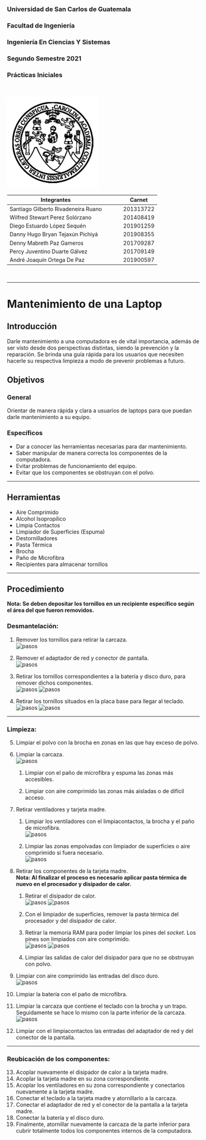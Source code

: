 <link rel="stylesheet" href="css/style.css"></link>

<!--Hoja 1(Portada)-->
### Universidad de San Carlos de Guatemala
### Facultad de Ingeniería
### Ingeniería En Ciencias Y Sistemas
### Segundo Semestre 2021
### Prácticas Iniciales

<br>

![logo](Imagenes/logo3.png)

|Integrantes||||Carnet|
|-|-|-|-|-|
|Santiago Gilberto Rivadeneira Ruano||||201313722|
|Wilfred Stewart Perez Solórzano||||201408419|
|Diego Estuardo López Sequén||||201901259|
|Danny Hugo Bryan Tejaxún Pichiyá||||201908355|
|Denny Mabreth Paz Gameros||||201709287|
|Percy Juventino Duarte Gálvez||||201709149|
|André Joaquín Ortega De Paz||||201900597|

<br>

<!--Hoja 2-->
___
# Mantenimiento de una Laptop
## Introducción
Darle mantenimiento a una computadora es de vital importancia, además de ser visto desde dos perspectivas distintas, siendo la prevención y la reparación. Se brinda una guía rápida para los usuarios que necesiten hacerle su respectiva limpieza a modo de prevenir problemas a futuro.<br>

## Objetivos
### General
Orientar de manera rápida y clara a usuarios de laptops para que puedan darle mantenimiento a su equipo.

### Específicos
* Dar a conocer las herramientas necesarias para dar mantenimiento.
* Saber manipular de manera correcta los componentes de la computadora.
* Evitar problemas de funcionamiento del equipo.
* Evitar que los componentes se obstruyan con el polvo.

<!--Hoja 3-->
___
## Herramientas
* Aire Comprimido
* Alcohol Isopropílico
* Limpia Contactos
* Limpiador de Superficies (Espuma)
* Destornilladores
* Pasta Térmica
* Brocha
* Paño de Microfibra
* Recipientes para almacenar tornillos

___
## Procedimiento
**Nota: Se deben depositar los tornillos en un recipiente específico según el área del que fueron removidos.**

### Desmantelación:
1. Remover los tornillos para retirar la carcaza.<br>
![pasos](https://th.bing.com/th/id/R.3c2684b58a10935a18475c42c2b1181d?rik=taPerkGs%2bhekGQ&riu=http%3a%2f%2fwww.notegear.com%2fcontent%2fupfile%2fDSC00022_9.JPG&ehk=Hc7Yo04R3J9Mk3v9l6T9P5FlSVOsKJ1SxepcF9GgQQU%3d&risl=&pid=ImgRaw&r=0)

2. Remover el adaptador de red y conector de pantalla.<br>
![pasos](https://images-na.ssl-images-amazon.com/images/I/51sc65sBXoL._SY300_QL70_.jpg)

3. Retirar los tornillos correspondientes a la batería y disco duro, para remover dichos componentes.<br>
![pasos](https://m.media-amazon.com/images/I/71nK57McdyL._AC_SS450_.jpg)
![pasos](https://m.media-amazon.com/images/I/61iFn3i8UsL._AC_SX466_.jpg)

4. Retirar los tornillos situados en la placa base para llegar al teclado.<br>
![pasos](https://supportkb.dell.com/img/ka02R000000i6ONQAY/ka02R000000i6ONQAY_es_14.jpeg)
![pasos](https://supportkb.dell.com/img/ka02R000000i6ONQAY/ka02R000000i6ONQAY_es_23.jpeg)
___
### Limpieza:
5. Limpiar el polvo con la brocha en zonas en las que hay exceso de polvo.

6. Limpiar la carcaza.<br>![pasos](https://supportkb.dell.com/img/ka02R000000i6ONQAY/ka02R000000i6ONQAY_es_15.jpeg)

    1. Limpiar con el paño de microfibra y espuma las zonas más accesibles.

    2. Limpiar con aire comprimido las zonas más aisladas o de difícil acceso.

7. Retirar ventiladores y tarjeta madre.
    1. Limpiar los ventiladores con el limpiacontactos, la brocha y el paño de microfibra.<br>
    ![pasos](https://cdn.shopify.com/s/files/1/1638/9267/products/RU3137_1_large.jpg?v=1551557751)

    2. Limpiar las zonas empolvadas con limpiador de superficies o aire comprimido si fuera necesario.<br>
    ![pasos](https://i.ebayimg.com/thumbs/images/g/KIQAAOSwCuBgNUZb/s-l300.jpg)

8. Retirar los componentes de la tarjeta madre.<br>
    **Nota: Al finalizar el proceso es necesario aplicar pasta térmica de nuevo en el procesador y disipador de calor.**
    1. Retirar el disipador de calor.<br>
    ![pasos](https://supportkb.dell.com/img/ka02R000000i6ONQAY/ka02R000000i6ONQAY_es_13.jpeg)
    ![pasos](https://ip1.i.lithium.com/f249119cfaaa4b1c730b8bbf55d4425b91737d5c/68747470733a2f2f69322e77702e636f6d2f6c6170746f706d656469612e636f6d2f77702d636f6e74656e742f75706c6f6164732f323031372f30332f494d475f32303137303331355f3138333931352e6a7067)
    
    2. Con el limpiador de superficies, remover la pasta térmica del procesador y del disipador de calor.
    
    3. Retirar la memoria RAM para poder limpiar los pines del *socket*. Los pines son limpiados con aire comprimido.<br>
    ![pasos](https://supportkb.dell.com/img/ka02R000000i6ONQAY/ka02R000000i6ONQAY_es_4.jpeg)
    ![pasos](https://images.idgesg.net/images/article/2018/02/acer_aspire_e15_ddr4_so_dimm_notch-100751018-large.jpg)

    4. Limpiar las salidas de calor del disipador para que no se obstruyan con polvo.

9. Limpiar con aire comprimido las entradas del disco duro.<br>
![pasos](https://images.pcel.com/mp/Hardware-Discos-Duros-Internos-Toshiba-MQ01ABD100-97188-51cdb020cb69e.jpg)

10. Limpiar la batería con el paño de microfibra.

11. Limpiar la carcaza que contiene el teclado con la brocha y un trapo. Seguidamente se hace lo mismo con la parte inferior de la carcaza.<br>
![pasos](https://http2.mlstatic.com/D_NQ_NP_707340-MLM31475686853_072019-O.jpg)

12. Limpiar con el limpiacontactos las entradas del adaptador de red y del conector de la pantalla.<br>
___
### Reubicación de los componentes:
13. Acoplar nuevamente el disipador de calor a la tarjeta madre.
14. Acoplar la tarjeta madre en su zona correspondiente.
15. Acoplar los ventiladores en su zona correspondiente y conectarlos nuevamente a la tarjeta madre.
16. Conectar el teclado a la tarjeta madre y atornillarlo a la carcaza.
17. Conectar el adaptador de red y el conector de la pantalla a la tarjeta madre.
18. Conectar la batería y el disco duro.
19. Finalmente, atornillar nuevamente la carcaza de la parte inferior para cubrir totalmente todos los componentes internos de la computadora.                